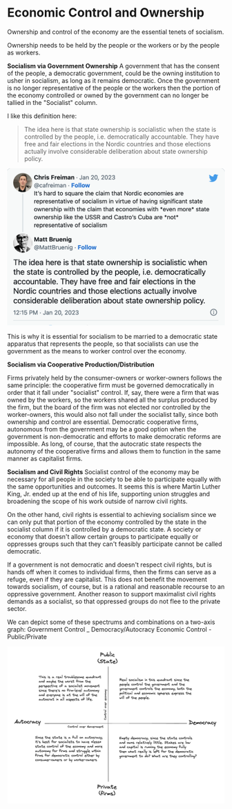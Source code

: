 # Economic Control and Ownership

Ownership and control of the economy are the essential tenets of socialism.

Ownership needs to be held by the people or the workers or by the people as workers.

**Socialism via Government Ownership**
A government that has the consent of the people, a democratic government, could be the owning institution to usher in socialism, as long as it remains democratic. Once the government is no longer representative of the people or the workers then the portion of the economy controlled or owned by the government can no longer be tallied in the "Socialist" column. 

I like this definition here:
>The idea here is that state ownership is socialistic when the state is controlled by the people, i.e. democratically accountable. They have free and fair elections in the Nordic countries and those elections actually involve considerable deliberation about state ownership policy.

![Twitter exchange talking about whether state ownership is inherently socialist](attachments/state-ownership-socialist.png)

This is why it is essential for socialism to be married to a democratic state apparatus that represents the people, so that socialists can use the government as the means to worker control over the economy. 

**Socialism via Cooperative Production/Distribution**

Firms privately held by the consumer-owners or worker-owners follows the same principle: the cooperative firm must be governed democratically in order that it fall under "socialist" control. If, say, there were a firm that was owned by the workers, so the workers shared all the surplus produced by the firm, but the board of the firm was not elected nor controlled by the worker-owners, this would also not fall under the socialist tally, since both ownership and control are essential. Democratic cooperative firms, autonomous from the government may be a good option when the government is non-democratic and efforts to make democratic reforms are impossible. As long, of course, that the autocratic state respects the autonomy of the cooperative firms and allows them to function in the same manner as capitalist firms. 

**Socialism and Civil Rights**
Socialist control of the economy may be necessary for all people in the society to be able to participate equally with the same opportunities and outcomes. It seems this is where Martin Luther King, Jr. ended up at the end of his life, supporting union struggles and broadening the scope of his work outside of narrow civil rights. 

On the other hand, civil rights is essential to achieving socialism since we can only put that portion of the economy controlled by the state in the socialist column if it is controlled by a democratic state. A society or economy that doesn't allow certain groups to participate equally or oppresses groups such that they can't feasibly participate cannot be called democratic.

If a government is not democratic and doesn't respect civil rights, but is hands off when it comes to individual firms, then the firms can serve as a refuge, even if they are capitalist. This does not benefit the movement towards socialism, of course, but is a rational and reasonable recourse to an oppressive government. Another reason to support maximalist civil rights demands as a socialist, so that oppressed groups do not flee to the private sector. 

We can depict some of these spectrums and combinations on a two-axis graph:
Government Control
_ Democracy/Autocracy
Economic Control
-Public/Private

![Socialism and Democracy Quadrants](attachments/public-private-democracy-autocracy-quadrants.png)